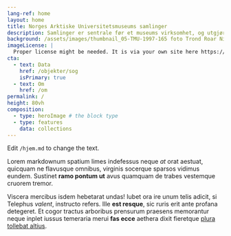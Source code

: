 ```yaml
---
lang-ref: home
layout: home
title: Norges Arktiske Universitetsmuseums samlinger
description: Samlinger er sentrale før et museums virksomhet, og utgjør fysiske arkiver av objekter og organismer.
background: /assets/images/thumbnail_05-TMU-1997-165 foto Trond Roar Nilsen-33006.jpg
imageLicense: |
  Proper license might be needed. It is via your own site here https://en.uit.no/tmu/fsf
cta:
  - text: Data
    href: /objekter/sog
    isPrimary: true
  - text: Om
    href: /om
permalink: /
height: 80vh
composition:
  - type: heroImage # the block type
  - type: features
    data: collections
---
```


Edit `/hjem.md` to change the text.

Lorem markdownum spatium limes indefessus neque *at* orat aestuat, quicquam ne
flavusque omnibus, virginis socerque sparsos vidimus eundem. Sustinet **ramo
pontum ut** avus quamquam de trabes vestemque cruorem tremor.

Viscera mercibus isdem hebetarat undas! Iubet ora ire unum telis adicit, si
Telephus *valent*, instructo refers. Ille **est resque**, sic ruris erit ante
profana detegeret. Et cogor tractus arboribus prensurum praesens memorantur
neque inplet iussus temeraria merui **fas ecce** aethera dixit fieretque [plura
tollebat altius](http://virgineusque.net/est.html).


